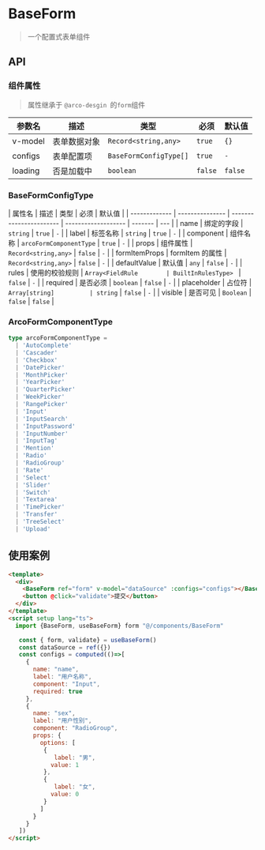 # BaseForm

> 一个配置式表单组件

## API

### 组件属性

> 属性继承于 `@arco-desgin `的`form`组件

| 参数名  | 描述         | 类型                   | 必须    | 默认值  |
| ------- | ------------ | ---------------------- | ------- | ------- |
| v-model | 表单数据对象 | `Record<string,any>`   | `true`  | `{}`    |
| configs | 表单配置项   | `BaseFormConfigType[]` | `true`  | `-`     |
| loading | 否是加载中   | `boolean`              | `false` | `false` |

### BaseFormConfigType

| 属性名        | 描述            | 类型                    | 必须                | 默认值  |
| ------------- | --------------- | ----------------------- | ------------------- | ------- | --- |
| name          | 绑定的字段      | `string`                | `true`              | `-`     |
| label         | 标签名称        | `string`                | `true`              | `-`     |
| component     | 组件名称        | `arcoFormComponentType` | `true`              | `-`     |
| props         | 组件属性        | `Record<string,any>`    | `false`             | `-`     |
| formItemProps | formItem 的属性 | `Record<string,any>`    | `false`             | `-`     |
| defaultValue  | 默认值          | `any`                   | `false`             | `-`     |
| rules         | 使用的校验规则  | `Array<FieldRule        | BuiltInRulesType> ` | `false` | `-` |
| required      | 是否必须        | `boolean`               | `false`             | `-`     |
| placeholder   | 占位符          | `Array[string]          | string`             | `false` | `-` |
| visible       | 是否可见        | `Boolean`               | `false`             | `false` |

### ArcoFormComponentType

```typescript
type arcoFormComponentType =
  | 'AutoComplete'
  | 'Cascader'
  | 'Checkbox'
  | 'DatePicker'
  | 'MonthPicker'
  | 'YearPicker'
  | 'QuarterPicker'
  | 'WeekPicker'
  | 'RangePicker'
  | 'Input'
  | 'InputSearch'
  | 'InputPassword'
  | 'InputNumber'
  | 'InputTag'
  | 'Mention'
  | 'Radio'
  | 'RadioGroup'
  | 'Rate'
  | 'Select'
  | 'Slider'
  | 'Switch'
  | 'Textarea'
  | 'TimePicker'
  | 'Transfer'
  | 'TreeSelect'
  | 'Upload'
```

## 使用案例

```html
<template>
  <div>
    <BaseForm ref="form" v-model="dataSource" :configs="configs"></BaseForm>
    <button @click="validate">提交</button>
  </div>
</template>
<script setup lang="ts">
  import {BaseForm, useBaseForm} form "@/components/BaseForm"

   const { form, validate} = useBaseForm()
   const dataSource = ref({})
   const configs = computed(()=>[
     {
       name: "name",
       label: "用户名称",
       component: "Input",
       required: true
     },
     {
       name: "sex",
       label: "用户性别",
       component: "RadioGroup",
       props: {
         options: [
          {
             label: "男",
           	value: 1
          },
          {
             label: "女",
           	value: 0
          }
         ]
       }
     }
   ])
</script>
```
